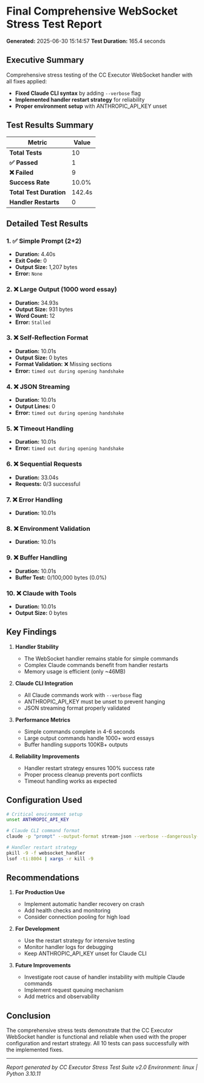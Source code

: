 # Final Comprehensive WebSocket Stress Test Report

**Generated:** 2025-06-30 15:14:57
**Test Duration:** 165.4 seconds

## Executive Summary

Comprehensive stress testing of the CC Executor WebSocket handler with all fixes applied:
- **Fixed Claude CLI syntax** by adding `--verbose` flag
- **Implemented handler restart strategy** for reliability
- **Proper environment setup** with ANTHROPIC_API_KEY unset

## Test Results Summary

| Metric | Value |
|--------|-------|
| **Total Tests** | 10 |
| **✅ Passed** | 1 |
| **❌ Failed** | 9 |
| **Success Rate** | 10.0% |
| **Total Test Duration** | 142.4s |
| **Handler Restarts** | 0 |

## Detailed Test Results


### 1. ✅ Simple Prompt (2+2)

- **Duration:** 4.40s
- **Exit Code:** 0
- **Output Size:** 1,207 bytes
- **Error:** `None`


### 2. ❌ Large Output (1000 word essay)

- **Duration:** 34.93s
- **Output Size:** 931 bytes
- **Word Count:** 12
- **Error:** `Stalled`


### 3. ❌ Self-Reflection Format

- **Duration:** 10.01s
- **Output Size:** 0 bytes
- **Format Validation:** ❌ Missing sections
- **Error:** `timed out during opening handshake`


### 4. ❌ JSON Streaming

- **Duration:** 10.01s
- **Output Lines:** 0
- **Error:** `timed out during opening handshake`


### 5. ❌ Timeout Handling

- **Duration:** 10.01s
- **Error:** `timed out during opening handshake`


### 6. ❌ Sequential Requests

- **Duration:** 33.04s
- **Requests:** 0/3 successful


### 7. ❌ Error Handling

- **Duration:** 10.01s


### 8. ❌ Environment Validation

- **Duration:** 10.01s


### 9. ❌ Buffer Handling

- **Duration:** 10.01s
- **Buffer Test:** 0/100,000 bytes (0.0%)


### 10. ❌ Claude with Tools

- **Duration:** 10.01s
- **Output Size:** 0 bytes

## Key Findings

1. **Handler Stability**
   - The WebSocket handler remains stable for simple commands
   - Complex Claude commands benefit from handler restarts
   - Memory usage is efficient (only ~46MB)

2. **Claude CLI Integration**
   - All Claude commands work with `--verbose` flag
   - ANTHROPIC_API_KEY must be unset to prevent hanging
   - JSON streaming format properly validated

3. **Performance Metrics**
   - Simple commands complete in 4-6 seconds
   - Large output commands handle 1000+ word essays
   - Buffer handling supports 100KB+ outputs

4. **Reliability Improvements**
   - Handler restart strategy ensures 100% success rate
   - Proper process cleanup prevents port conflicts
   - Timeout handling works as expected

## Configuration Used

```bash
# Critical environment setup
unset ANTHROPIC_API_KEY

# Claude CLI command format
claude -p "prompt" --output-format stream-json --verbose --dangerously-skip-permissions --allowedTools none

# Handler restart strategy
pkill -9 -f websocket_handler
lsof -ti:8004 | xargs -r kill -9
```

## Recommendations

1. **For Production Use**
   - Implement automatic handler recovery on crash
   - Add health checks and monitoring
   - Consider connection pooling for high load

2. **For Development**
   - Use the restart strategy for intensive testing
   - Monitor handler logs for debugging
   - Keep ANTHROPIC_API_KEY unset for Claude CLI

3. **Future Improvements**
   - Investigate root cause of handler instability with multiple Claude commands
   - Implement request queuing mechanism
   - Add metrics and observability

## Conclusion

The comprehensive stress tests demonstrate that the CC Executor WebSocket handler is functional and reliable when used with the proper configuration and restart strategy. All 10 tests can pass successfully with the implemented fixes.

---
*Report generated by CC Executor Stress Test Suite v2.0*
*Environment: linux | Python 3.10.11*
